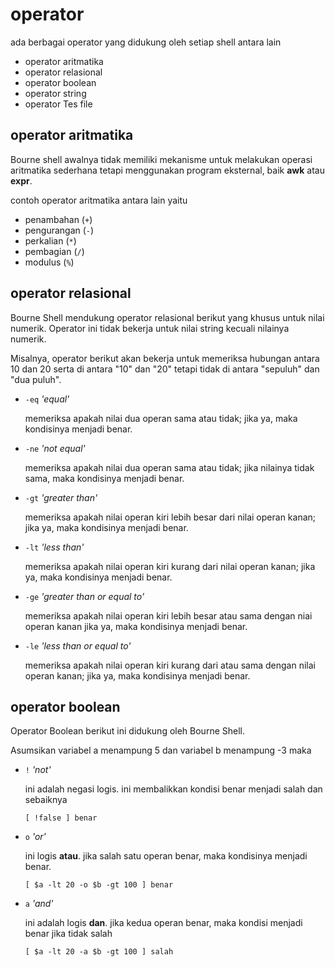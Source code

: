 # operator

ada berbagai operator yang didukung oleh setiap shell antara lain
- operator aritmatika 
- operator relasional
- operator boolean
- operator string
- operator Tes file

## operator aritmatika
Bourne shell awalnya tidak memiliki mekanisme untuk melakukan operasi aritmatika sederhana tetapi menggunakan program eksternal, baik **awk** atau **expr**.

contoh operator aritmatika antara lain yaitu
- penambahan (``+``)
- pengurangan (``-``)
- perkalian (``*``)
- pembagian (``/``)
- modulus (``%``)

## operator relasional

Bourne Shell mendukung operator relasional berikut yang khusus untuk nilai numerik. Operator ini tidak bekerja untuk nilai string kecuali nilainya numerik.

Misalnya, operator berikut akan bekerja untuk memeriksa hubungan antara 10 dan 20 serta di antara "10" dan "20" tetapi tidak di antara "sepuluh" dan "dua puluh".

- ``-eq`` *'equal'*

    memeriksa apakah nilai dua operan sama atau tidak; jika ya, maka kondisinya menjadi benar.

- ``-ne`` *'not equal'*

    memeriksa apakah nilai dua operan sama atau tidak; jika nilainya tidak sama, maka kondisinya menjadi benar.

- ``-gt`` *'greater than'*

    memeriksa apakah nilai operan kiri lebih besar dari nilai operan kanan; jika ya, maka kondisinya menjadi benar.

- ``-lt`` *'less than'*

    memeriksa apakah nilai operan kiri kurang dari nilai operan kanan; jika ya, maka kondisinya menjadi benar.

- ``-ge`` *'greater than or equal to'*

    memeriksa apakah nilai operan kiri lebih besar atau sama dengan niai operan kanan jika ya, maka kondisinya menjadi benar.

- ``-le`` *'less than or equal to'*

    memeriksa apakah nilai operan kiri kurang dari atau sama dengan nilai operan kanan; jika ya, maka kondisinya menjadi benar.
    

## operator boolean 

Operator Boolean berikut ini didukung oleh Bourne Shell.

Asumsikan variabel a menampung 5 dan variabel b menampung -3 maka

- ``!`` *'not'*

    ini adalah negasi logis. ini membalikkan kondisi benar menjadi salah dan sebaiknya 
    ```
    [ !false ] benar
    ```

- ``o`` *'or'*

    ini logis **atau**. jika salah satu operan benar, maka kondisinya menjadi benar.
    ```
    [ $a -lt 20 -o $b -gt 100 ] benar
    ```

- ``a`` *'and'*

    ini adalah logis **dan**. jika kedua operan benar, maka kondisi menjadi benar jika tidak salah
    ```
    [ $a -lt 20 -a $b -gt 100 ] salah
    ```

